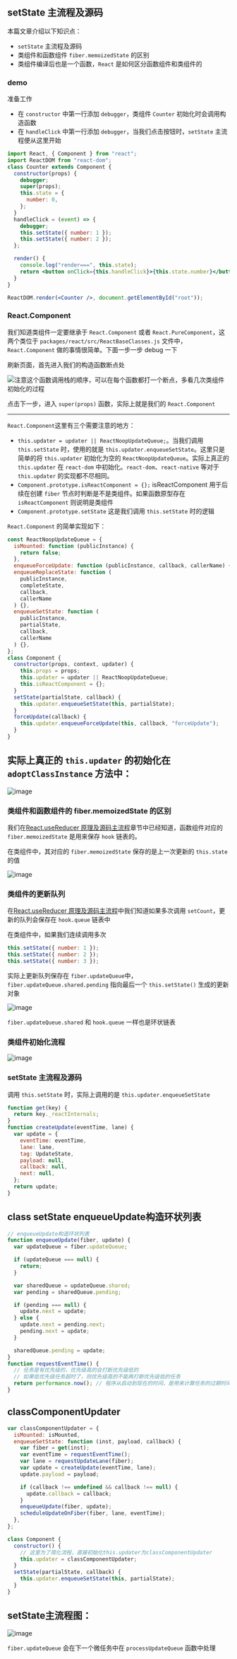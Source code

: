 ## setState 主流程及源码

本篇文章介绍以下知识点：

- `setState` 主流程及源码
- 类组件和函数组件 `fiber.memoizedState` 的区别
- 类组件编译后也是一个函数，`React` 是如何区分函数组件和类组件的

### demo

准备工作
- 在 `constructor` 中第一行添加 `debugger`，类组件 `Counter` 初始化时会调用构造函数
- 在 `handleClick` 中第一行添加 `debugger`，当我们点击按钮时，`setState` 主流程便从这里开始

```jsx
import React, { Component } from "react";
import ReactDOM from "react-dom";
class Counter extends Component {
  constructor(props) {
    debugger;
    super(props);
    this.state = {
      number: 0,
    };
  }
  handleClick = (event) => {
    debugger;
    this.setState({ number: 1 });
    this.setState({ number: 2 });
  };

  render() {
    console.log("render===", this.state);
    return <button onClick={this.handleClick}>{this.state.number}</button>;
  }
}

ReactDOM.render(<Counter />, document.getElementById("root"));
```

### React.Component

我们知道类组件一定要继承于 `React.Component` 或者 `React.PureComponent`，这两个类位于 `packages/react/src/ReactBaseClasses.js` 文件中，
`React.Component` 做的事情很简单。下面一步一步 debug 一下

刷新页面，首先进入我们的构造函数断点处

![](https://raw.githubusercontent.com/lizuncong/mini-react/master/imgs/setstate-02.jpg )注意这个函数调用栈的顺序，可以在每个函数都打一个断点，多看几次类组件初始化的过程

点击下一步，进入 `super(props)` 函数，实际上就是我们的 `React.Component`

---
`React.Component`这里有三个需要注意的地方：
- `this.updater = updater || ReactNoopUpdateQueue;`。当我们调用 `this.setState` 时，使用的就是 `this.updater.enqueueSetState`。这里只是简单的将 `this.updater` 初始化为空的 `ReactNoopUpdateQueue`。实际上真正的 `this.updater` 在 `react-dom` 中初始化。`react-dom`、`react-native` 等对于 `this.updater` 的实现都不尽相同。
- `Component.prototype.isReactComponent = {};` isReactComponent 用于后续在创建 `fiber` 节点时判断是不是类组件。如果函数原型存在 `isReactComponent` 则说明是类组件
- `Component.prototype.setState` 这是我们调用 `this.setState` 时的逻辑


`React.Component` 的简单实现如下：

```js
const ReactNoopUpdateQueue = {
  isMounted: function (publicInstance) {
    return false;
  },
  enqueueForceUpdate: function (publicInstance, callback, callerName) {},
  enqueueReplaceState: function (
    publicInstance,
    completeState,
    callback,
    callerName
  ) {},
  enqueueSetState: function (
    publicInstance,
    partialState,
    callback,
    callerName
  ) {},
};
class Component {
  constructor(props, context, updater) {
    this.props = props;
    this.updater = updater || ReactNoopUpdateQueue;
    this.isReactComponent = {};
  }
  setState(partialState, callback) {
    this.updater.enqueueSetState(this, partialState);
  }
  forceUpdate(callback) {
    this.updater.enqueueForceUpdate(this, callback, "forceUpdate");
  }
}
```


实际上真正的 `this.updater` 的初始化在 `adoptClassInstance` 方法中：
---
![image](https://raw.githubusercontent.com/lizuncong/mini-react/master/imgs/setstate-06.jpg)

### 类组件和函数组件的 fiber.memoizedState 的区别

我们在[React.useReducer 原理及源码主流程](https://raw.githubusercontent.com/lizuncong/mini-react/master/docs/hooks/how_useReducer_work.md)章节中已经知道，函数组件对应的 `fiber.memoizedState` 是用来保存 `hook` 链表的。

在类组件中，其对应的 `fiber.memoizedState` 保存的是上一次更新的 `this.state` 的值

![image](https://raw.githubusercontent.com/lizuncong/mini-react/master/imgs/setstate-07.jpg)

### 类组件的更新队列

在[React.useReducer 原理及源码主流程](https://raw.githubusercontent.com/lizuncong/mini-react/master/docs/hooks/how_useReducer_work.md)中我们知道如果多次调用 `setCount`，更新的队列会保存在 `hook.queue` 链表中

在类组件中，如果我们连续调用多次

```js
this.setState({ number: 1 });
this.setState({ number: 2 });
this.setState({ number: 3 });
```

实际上更新队列保存在 `fiber.updateQueue`中，`fiber.updateQueue.shared.pending` 指向最后一个 `this.setState()` 生成的更新对象

![image](https://raw.githubusercontent.com/lizuncong/mini-react/master/imgs/setstate-08.jpg)

`fiber.updateQueue.shared` 和 `hook.queue` 一样也是环状链表

### 类组件初始化流程

![image](https://raw.githubusercontent.com/lizuncong/mini-react/master/imgs/setstate-09.jpg)

### setState 主流程及源码

调用 `this.setState` 时，实际上调用的是 `this.updater.enqueueSetState`

```jsx
function get(key) {
  return key._reactInternals;
}
function createUpdate(eventTime, lane) {
  var update = {
    eventTime: eventTime,
    lane: lane,
    tag: UpdateState,
    payload: null,
    callback: null,
    next: null,
  };
  return update;
}
```

## class setState enqueueUpdate构造环状列表
```js
// enqueueUpdate构造环状列表
function enqueueUpdate(fiber, update) {
  var updateQueue = fiber.updateQueue;

  if (updateQueue === null) {
    return;
  }

  var sharedQueue = updateQueue.shared;
  var pending = sharedQueue.pending;

  if (pending === null) {
    update.next = update;
  } else {
    update.next = pending.next;
    pending.next = update;
  }

  sharedQueue.pending = update;
}
function requestEventTime() {
  // 任务是有优先级的，优先级高的会打断优先级低的
  // 如果低优先级任务超时了，则优先级高的不能再打断优先级低的任务
  return performance.now(); // 程序从启动到现在的时间，是用来计算任务的过期时间的
}
```

## classComponentUpdater
```js
var classComponentUpdater = {
  isMounted: isMounted,
  enqueueSetState: function (inst, payload, callback) {
    var fiber = get(inst);
    var eventTime = requestEventTime();
    var lane = requestUpdateLane(fiber);
    var update = createUpdate(eventTime, lane);
    update.payload = payload;

    if (callback !== undefined && callback !== null) {
      update.callback = callback;
    }
    enqueueUpdate(fiber, update);
    scheduleUpdateOnFiber(fiber, lane, eventTime);
  },
};

class Component {
  constructor() {
    // 这里为了简化流程，直接初始化this.updater为classComponentUpdater
    this.updater = classComponentUpdater;
  }
  setState(partialState, callback) {
    this.updater.enqueueSetState(this, partialState);
  }
}
```

## setState主流程图：

![image](https://raw.githubusercontent.com/lizuncong/mini-react/master/imgs/setstate-10.jpg)

`fiber.updateQueue` 会在下一个微任务中在 `processUpdateQueue` 函数中处理
